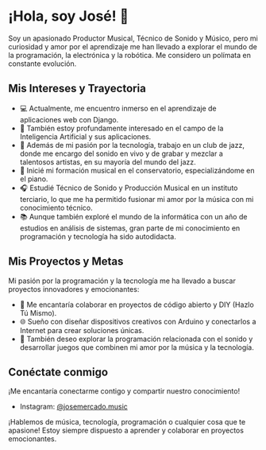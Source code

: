 # ¡Hola, soy José! 👋

Soy un apasionado Productor Musical, Técnico de Sonido y Músico, pero mi curiosidad y amor por el aprendizaje me han llevado a explorar el mundo de la programación, la electrónica y la robótica. Me considero un polímata en constante evolución.

## Mis Intereses y Trayectoria

- 💻 Actualmente, me encuentro inmerso en el aprendizaje de aplicaciones web con Django.
- 🤖 También estoy profundamente interesado en el campo de la Inteligencia Artificial y sus aplicaciones.
- 🎷 Además de mi pasión por la tecnología, trabajo en un club de jazz, donde me encargo del sonido en vivo y de grabar y mezclar a talentosos artistas, en su mayoría del mundo del jazz.
- 🎹 Inicié mi formación musical en el conservatorio, especializándome en el piano.
- 🎧 Estudié Técnico de Sonido y Producción Musical en un instituto terciario, lo que me ha permitido fusionar mi amor por la música con mi conocimiento técnico.
- 📚 Aunque también exploré el mundo de la informática con un año de estudios en análisis de sistemas, gran parte de mi conocimiento en programación y tecnología ha sido autodidacta.

## Mis Proyectos y Metas

Mi pasión por la programación y la tecnología me ha llevado a buscar proyectos innovadores y emocionantes:

- 🤝 Me encantaría colaborar en proyectos de código abierto y DIY (Hazlo Tú Mismo).
- 🌐 Sueño con diseñar dispositivos creativos con Arduino y conectarlos a Internet para crear soluciones únicas.
- 🎵 También deseo explorar la programación relacionada con el sonido y desarrollar juegos que combinen mi amor por la música y la tecnología.

## Conéctate conmigo

¡Me encantaría conectarme contigo y compartir nuestro conocimiento!

- Instagram: [@josemercado.music](https://www.instagram.com/josemercado.music/)

¡Hablemos de música, tecnología, programación o cualquier cosa que te apasione! Estoy siempre dispuesto a aprender y colaborar en proyectos emocionantes.
